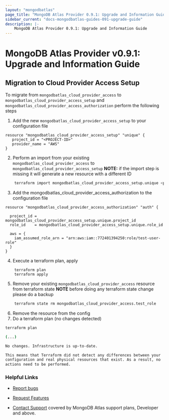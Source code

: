 ```yaml
---
layout: "mongodbatlas"
page_title: "MongoDB Atlas Provider 0.9.1: Upgrade and Information Guide"
sidebar_current: "docs-mongodbatlas-guides-091-upgrade-guide"
description: |-
    MongoDB Atlas Provider 0.9.1: Upgrade and Information Guide
---
```


# MongoDB Atlas Provider v0.9.1: Upgrade and Information Guide

## Migration to Cloud Provider Access Setup

To migrate from `mongodbatlas_cloud_provider_access` to `mongodbatlas_cloud_provider_access_setup` and `mongodbatlas_cloud_provider_access_authorization`
perform the following steps 

1. Add the new `mongodbatlas_cloud_provider_access_setup` to your configuration file 

```hcl
resource "mongodbatlas_cloud_provider_access_setup" "unique" {
   project_id = "<PROJECT-ID>"
   provider_name = "AWS"
}
```

2. Perform an import from your existing `mongodbatlas_cloud_provider_access` to `mongodbatlas_cloud_provider_access_setup`
**NOTE:** if the import step is missing it will generate a new resource with a different ID

```bash
    terraform import mongodbatlas_cloud_provider_access_setup.unique <project_id>-AWS-<role-id>
```

3. Add the mongodbatlas_cloud_provider_access_authorization to the configuration file

```hcl
resource "mongodbatlas_cloud_provider_access_authorization" "auth" {

  project_id = mongodbatlas_cloud_provider_access_setup.unique.project_id
  role_id    = mongodbatlas_cloud_provider_access_setup.unique.role_id

  aws = {
    iam_assumed_role_arn = "arn:aws:iam::772401394250:role/test-user-role"
  }
}
```

4. Execute a terraform plan, apply 

```
    terraform plan
    terraform apply
```

5. Remove your existing `mongodbatlas_cloud_provider_access` resource from terraform state 
**NOTE** before doing any terraform state change please do a backup

```bash
    terraform state rm mongodbatlas_cloud_provider_access.test_role
```

6. Remove the resource from the config
7. Do a terraform plan (no changes detected)

```bash
terraform plan

(...)

No changes. Infrastructure is up-to-date.

This means that Terraform did not detect any differences between your
configuration and real physical resources that exist. As a result, no
actions need to be performed.
```

### Helpful Links

* [Report bugs](https://github.com/mongodb/terraform-provider-mongodbatlas/issues)

* [Request Features](https://feedback.mongodb.com/forums/924145-atlas?category_id=370723)

* [Contact Support](https://docs.atlas.mongodb.com/support/) covered by MongoDB Atlas support plans, Developer and above.